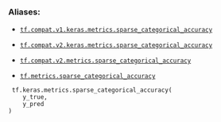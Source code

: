 

### Aliases:

- [ `tf.compat.v1.keras.metrics.sparse_categorical_accuracy` ](/api_docs/python/tf/keras/metrics/sparse_categorical_accuracy)

- [ `tf.compat.v2.keras.metrics.sparse_categorical_accuracy` ](/api_docs/python/tf/keras/metrics/sparse_categorical_accuracy)

- [ `tf.compat.v2.metrics.sparse_categorical_accuracy` ](/api_docs/python/tf/keras/metrics/sparse_categorical_accuracy)

- [ `tf.metrics.sparse_categorical_accuracy` ](/api_docs/python/tf/keras/metrics/sparse_categorical_accuracy)



```
 tf.keras.metrics.sparse_categorical_accuracy(
    y_true,
    y_pred
)
 
```

